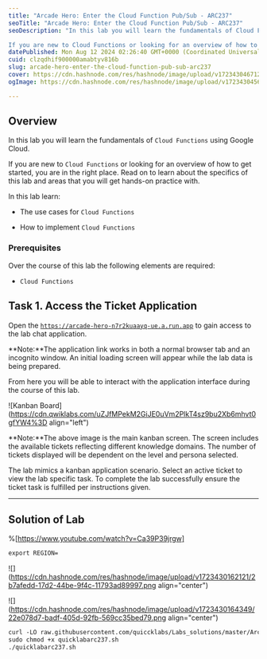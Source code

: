 ```yaml
---
title: "Arcade Hero: Enter the Cloud Function Pub/Sub - ARC237"
seoTitle: "Arcade Hero: Enter the Cloud Function Pub/Sub - ARC237"
seoDescription: "In this lab you will learn the fundamentals of Cloud Functions using Google Cloud.

If you are new to Cloud Functions or looking for an overview of how to g"
datePublished: Mon Aug 12 2024 02:26:40 GMT+0000 (Coordinated Universal Time)
cuid: clzqdhif900000amabtyv816b
slug: arcade-hero-enter-the-cloud-function-pub-sub-arc237
cover: https://cdn.hashnode.com/res/hashnode/image/upload/v1723430467127/a987e796-308a-4e28-a693-849128a187a1.png
ogImage: https://cdn.hashnode.com/res/hashnode/image/upload/v1723430456556/ff0c0db0-08db-4427-873a-0c61032823ae.png

---
```


## **Overview**

In this lab you will learn the fundamentals of `Cloud Functions` using Google Cloud.

If you are new to `Cloud Functions` or looking for an overview of how to get started, you are in the right place. Read on to learn about the specifics of this lab and areas that you will get hands-on practice with.

In this lab learn:

* The use cases for `Cloud Functions`
    
* How to implement `Cloud Functions`
    

### Prerequisites

Over the course of this lab the following elements are required:

* `Cloud Functions`
    

## **Task 1. Access the Ticket Application**

Open the [`https://arcade-hero-n7r2kuaayq-ue.a.run.app`](https://arcade-hero-n7r2kuaayq-ue.a.run.app) to gain access to the lab chat application.

\*\*Note:\*\*The application link works in both a normal browser tab and an incognito window. An initial loading screen will appear while the lab data is being prepared.

From here you will be able to interact with the application interface during the course of this lab.

![Kanban Board](https://cdn.qwiklabs.com/uZJfMPekM2GiJE0uVm2PlkT4sz9bu2Xb6mhvt0gfYW4%3D align="left")

\*\*Note:\*\*The above image is the main kanban screen. The screen includes the available tickets reflecting different knowledge domains. The number of tickets displayed will be dependent on the level and persona selected.

The lab mimics a kanban application scenario. Select an active ticket to view the lab specific task. To complete the lab successfully ensure the ticket task is fulfilled per instructions given.

---

## Solution of Lab

%[https://www.youtube.com/watch?v=Ca39P39jrgw] 

```apache
export REGION=
```

![](https://cdn.hashnode.com/res/hashnode/image/upload/v1723430162121/2b7afedd-17d2-44be-9f4c-11793ad89997.png align="center")

![](https://cdn.hashnode.com/res/hashnode/image/upload/v1723430164349/22e078d7-badf-405d-92fb-569cc35bed79.png align="center")

```apache
curl -LO raw.githubusercontent.com/quiccklabs/Labs_solutions/master/Arcade%20Hero/quicklabarc237.sh
sudo chmod +x quicklabarc237.sh
./quicklabarc237.sh
```